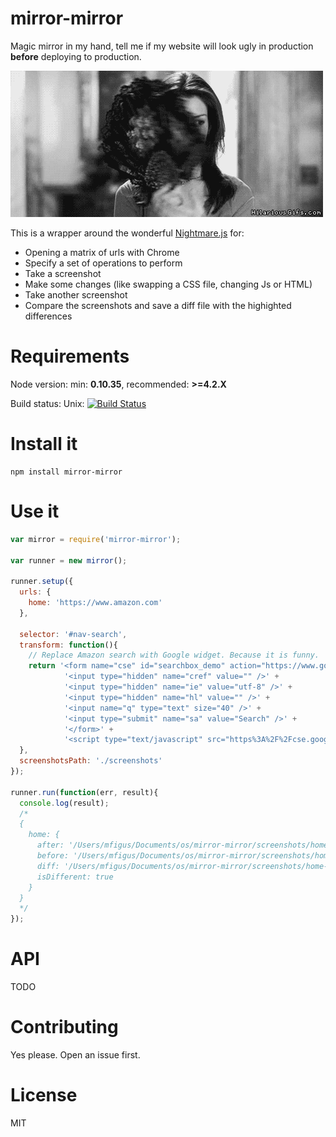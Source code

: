 mirror-mirror
=============

Magic mirror in my hand, tell me if my website will look ugly in production **before** deploying to production.

![img](https://raw.githubusercontent.com/matteofigus/mirror-mirror/master/img/mirror.gif)

This is a wrapper around the wonderful [Nightmare.js](https://github.com/segmentio/nightmare) for:

* Opening a matrix of urls with Chrome
* Specify a set of operations to perform
* Take a screenshot
* Make some changes (like swapping a CSS file, changing Js or HTML)
* Take another screenshot
* Compare the screenshots and save a diff file with the highighted differences

# Requirements

Node version: min: **0.10.35**, recommended: **>=4.2.X**

Build status: Unix: [![Build Status](https://secure.travis-ci.org/matteofigus/mirror-mirror.png?branch=master)](http://travis-ci.org/matteofigus/mirror-mirror)

# Install it

```shell
npm install mirror-mirror
```

# Use it

```js
var mirror = require('mirror-mirror');

var runner = new mirror();

runner.setup({
  urls: {
    home: 'https://www.amazon.com'
  },

  selector: '#nav-search',
  transform: function(){
    // Replace Amazon search with Google widget. Because it is funny.
    return '<form name="cse" id="searchbox_demo" action="https://www.google.com/cse">' +
            '<input type="hidden" name="cref" value="" />' +
            '<input type="hidden" name="ie" value="utf-8" />' +
            '<input type="hidden" name="hl" value="" />' +
            '<input name="q" type="text" size="40" />' +
            '<input type="submit" name="sa" value="Search" />' +
            '</form>' +
            '<script type="text/javascript" src="https%3A%2F%2Fcse.google.com%2Fcse/tools/onthefly?form=searchbox_demo&lang="></script>';
  },
  screenshotsPath: './screenshots'
});

runner.run(function(err, result){
  console.log(result);
  /*
  {
    home: {
      after: '/Users/mfigus/Documents/os/mirror-mirror/screenshots/home-after.png',
      before: '/Users/mfigus/Documents/os/mirror-mirror/screenshots/home-before.png',
      diff: '/Users/mfigus/Documents/os/mirror-mirror/screenshots/home-diff.png',
      isDifferent: true
    }
  }
  */
});

```

# API

TODO

# Contributing

Yes please. Open an issue first.

# License

MIT

